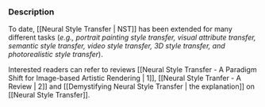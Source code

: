 ### Description

To date, [[Neural Style Transfer | NST]] has been extended for many different tasks (*e.g., portrait painting style transfer, visual attribute transfer, semantic style transfer, video style transfer, 3D style transfer, and photorealistic style transfer*). 

Interested readers can refer to reviews [[Neural Style Transfer - A Paradigm Shift for Image-based Artistic Rendering | 1]], [[Neural Style Tranfer - A Review | 2]]  and [[Demystifying Neural Style Transfer | the explanation]] on [[Neural Style Transfer]].